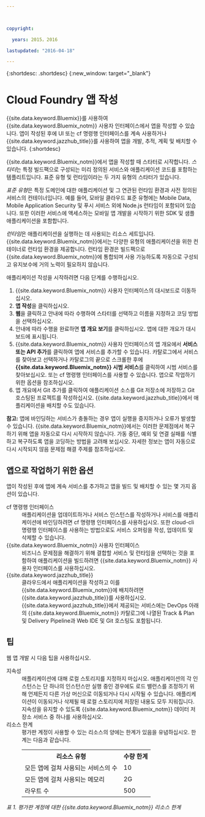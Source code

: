 ```yaml
---

 

copyright:

  years: 2015，2016

lastupdated: "2016-04-18" 

---
```


{:shortdesc: .shortdesc} 
{:new_window: target="_blank"}

# Cloud Foundry 앱 작성

{{site.data.keyword.Bluemix}}를 사용하여
{{site.data.keyword.Bluemix_notm}} 사용자 인터페이스에서 앱을 작성할 수 있습니다. 앱이
작성된 후에 UI 또는 cf 명령행 인터페이스를 계속 사용하거나
{{site.data.keyword.jazzhub_title}}를 사용하여
앱을 개발, 추적, 계획 및 배치할 수 있습니다.
{:shortdesc}

{{site.data.keyword.Bluemix_notm}}에서 앱을 작성할 때 스타터로 시작합니다. *스타터*는
특정 빌드팩으로 구성되는 미리 정의된 서비스와 애플리케이션 코드를 포함하는 템플리트입니다. 표준 유형
및 런타임이라는 두 가지 유형의 스타터가 있습니다.

*표준 유형*은 특정 도메인에 대한 애플리케이션 및 그 연관된 런타임 환경과
사전 정의된 서비스의 컨테이너입니다. 예를 들어, 모바일 클라우드 표준 유형에는
Mobile Data, Mobile Application Security 및 푸시 서비스 외에 Node.js 런타임이 포함되어 있습니다. 또한
이러한 서비스에 액세스하는 모바일 앱 개발을 시작하기 위한 SDK 및 샘플 애플리케이션을 포함합니다. 

*런타임*은 애플리케이션을 실행하는 데 사용되는 리소스 세트입니다. {{site.data.keyword.Bluemix_notm}}에서는
다양한 유형의 애플리케이션을 위한 컨테이너로 런타임 환경을 제공합니다.
런타임 환경은 빌드팩으로
{{site.data.keyword.Bluemix_notm}}에
통합되며 사용 가능하도록 자동으로 구성되고 유지보수에 거의 노력이 필요하지 않습니다.

애플리케이션 작성을 시작하려면 다음 단계를 수행하십시오. 
  1. {{site.data.keyword.Bluemix_notm}} 사용자 인터페이스의 대시보드로 이동하십시오.
  2. **앱 작성**을 클릭하십시오.
  3. **웹**을 클릭하고 안내에 따라 수행하여 스타터를 선택하고 이름을 지정하고 코딩 방법을
선택하십시오.
  4. 안내에 따라 수행을 완료하면 **앱 개요 보기**를 클릭하십시오. 앱에 대한 개요가 대시보드에 표시됩니다.
  5. {{site.data.keyword.Bluemix_notm}} 사용자 인터페이스의 앱 개요에서 **서비스 또는 API 추가**를 클릭하여 앱에 서비스를 추가할 수 있습니다. 카탈로그에서 서비스를 찾아보고 선택하거나 카탈로그의 끝으로 스크롤한 후에 **{{site.data.keyword.Bluemix_notm}} 시범 서비스**를 클릭하여 시범 서비스를 찾아보십시오. 또는
cf 명령행 인터페이스를 사용할 수 있습니다. 앱으로 작업하기 위한 옵션을 참조하십시오.
  6. 앱 개요에서 Git 추가를 클릭하여 애플리케이션 소스를 Git 저장소에 저장하고 Git 호스팅된 프로젝트를 작성하십시오. {{site.data.keyword.jazzhub_title}}에서
애플리케이션을 배치할 수도 있습니다.

**참고:** 앱에 바인딩하는 서비스가 충돌하는 경우 앱이 실행을 중지하거나 오류가
발생할 수 있습니다. {{site.data.keyword.Bluemix_notm}}에서는 이러한 문제점에서 복구하기 위해 앱을 자동으로 다시 시작하지 않습니다.
가동 중단, 예외 및 연결 실패를 식별하고 복구하도록
앱을 코딩하는 방법을 고려해 보십시오. 자세한 정보는 앱이 자동으로 다시 시작되지 않음 문제점 해결 주제를 참조하십시오.

## 앱으로 작업하기 위한 옵션

앱이 작성된 후에 앱에 계속 서비스를 추가하고 앱을 빌드 및 배치할 수 있는 몇 가지 옵션이 있습니다.

<dl><dt>cf 명령행 인터페이스</dt>
<dd>애플리케이션을 업데이트하거나 서비스 인스턴스를 작성하거나 서비스를 애플리케이션에 바인딩하려면 cf 명령행 인터페이스를
사용하십시오. 또한 cloud-cli 명령행 인터페이스를 사용하는 방법으로도
서비스 오퍼링을 작성, 업데이트 및 삭제할 수 있습니다.</dd>
<dt>{{site.data.keyword.Bluemix_notm}} 사용자 인터페이스</dt>
<dd>비즈니스 문제점을 해결하기 위해
결합할 서비스 및 런타임을 선택하는 것을 포함하여 애플리케이션을 빌드하려면
{{site.data.keyword.Bluemix_notm}} 사용자 인터페이스를
사용하십시오.</dd>
<dt>{{site.data.keyword.jazzhub_title}}</dt>
<dd>클라우드에서 애플리케이션을 작성하고 이를
{{site.data.keyword.Bluemix_notm}}에 배치하려면
{{site.data.keyword.jazzhub_title}}를
사용하십시오.
{{site.data.keyword.jazzhub_title}}에서 제공되는 서비스에는 DevOps 아래의 {{site.data.keyword.Bluemix_notm}} 카탈로그에 나열된
Track & Plan 및 Delivery Pipeline과 Web IDE 및 Git 호스팅도 포함됩니다.</dd>
</dl>

## 팁

웹 앱 개발 시 다음 팁을 사용하십시오.

<dl><dt>지속성</dt>
<dd>애플리케이션에 대해 로컬 스토리지를 지정하지 마십시오. 애플리케이션의
각 인스턴스는 단 하나의 인스턴스만 실행 중인 경우에도 로드 밸런스를 조정하기 위해
언제든지 다른 가상 머신으로 이동되거나 다시 시작될 수 있습니다. 애플리케이션이 이동되거나
삭제될 때 로컬 스토리지에 저장된 내용도 모두 지워집니다. 지속성을 유지할 수 있도록
{{site.data.keyword.Bluemix_notm}}
데이터 저장소 서비스 중 하나를 사용하십시오. </dd>
<dt>리소스 한계</dt>
<dd>평가판 계정이 사용할 수 있는 리소스의 양에는 한계가 있음을 유념하십시오. 한계는 다음과 같습니다.
<table style="width:100%">
  <th>리소스 유형</th>	<th>수량 한계</th>
<tr><td>모든 앱에 걸쳐 사용되는 서비스의 수</td> <td>10</td>
<tr><td>모든 앱에 걸쳐 사용되는 메모리</td> <td>	2G</td>
<tr><td>라우트 수</td> <td>500</td>
</table>
</dd></dl>

*표 1. 평가판 계정에 대한 {{site.data.keyword.Bluemix_notm}} 리소스 한계*
